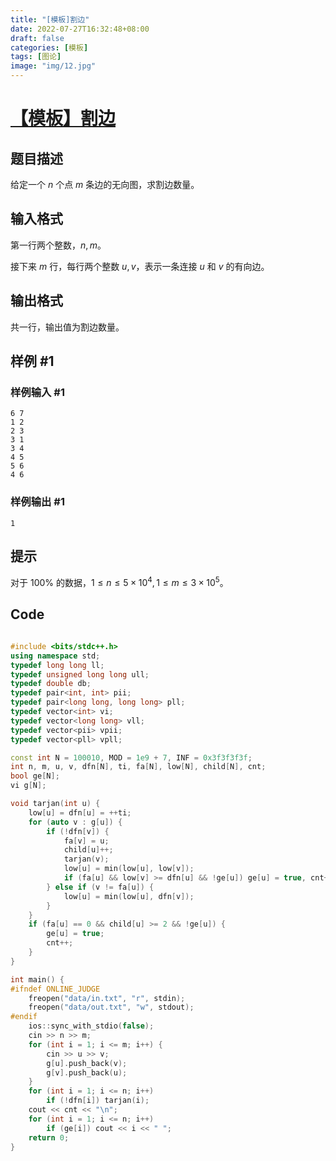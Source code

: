 ```yaml
---
title: "[模板]割边"
date: 2022-07-27T16:32:48+08:00
draft: false
categories:	[模板]
tags: [图论]
image: "img/12.jpg"
---
```


# [【模板】割边](https://www.luogu.com.cn/problem/T103481)

## 题目描述

给定一个 $n$ 个点 $m$ 条边的无向图，求割边数量。

## 输入格式

第一行两个整数，$n,m$。

接下来 $m$ 行，每行两个整数 $u,v$，表示一条连接 $u$ 和 $v$ 的有向边。

## 输出格式

共一行，输出值为割边数量。

## 样例 #1

### 样例输入 #1

```
6 7
1 2
2 3
3 1
3 4
4 5
5 6
4 6
```

### 样例输出 #1

```
1
```

## 提示

对于 $100\%$ 的数据，$1\leq n\leq5\times10^4,1\leq m\leq 3\times10^5$。


## Code

```cpp

#include <bits/stdc++.h>
using namespace std;
typedef long long ll;
typedef unsigned long long ull;
typedef double db;
typedef pair<int, int> pii;
typedef pair<long long, long long> pll;
typedef vector<int> vi;
typedef vector<long long> vll;
typedef vector<pii> vpii;
typedef vector<pll> vpll;

const int N = 100010, MOD = 1e9 + 7, INF = 0x3f3f3f3f;
int n, m, u, v, dfn[N], ti, fa[N], low[N], child[N], cnt;
bool ge[N];
vi g[N];

void tarjan(int u) {
    low[u] = dfn[u] = ++ti;
    for (auto v : g[u]) {
        if (!dfn[v]) {
            fa[v] = u;
            child[u]++;
            tarjan(v);
            low[u] = min(low[u], low[v]);
            if (fa[u] && low[v] >= dfn[u] && !ge[u]) ge[u] = true, cnt++;
        } else if (v != fa[u]) {
            low[u] = min(low[u], dfn[v]);
        }
    }
    if (fa[u] == 0 && child[u] >= 2 && !ge[u]) {
        ge[u] = true;
        cnt++;
    }
}

int main() {
#ifndef ONLINE_JUDGE
    freopen("data/in.txt", "r", stdin);
    freopen("data/out.txt", "w", stdout);
#endif
    ios::sync_with_stdio(false);
    cin >> n >> m;
    for (int i = 1; i <= m; i++) {
        cin >> u >> v;
        g[u].push_back(v);
        g[v].push_back(u);
    }
    for (int i = 1; i <= n; i++)
        if (!dfn[i]) tarjan(i);
    cout << cnt << "\n";
    for (int i = 1; i <= n; i++)
        if (ge[i]) cout << i << " ";
    return 0;
}
```